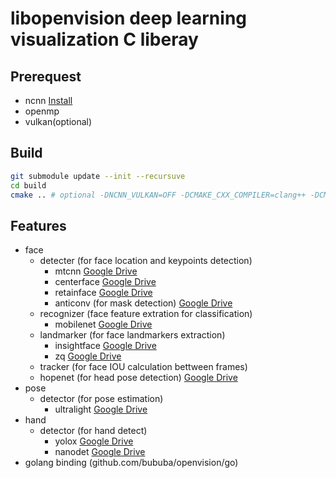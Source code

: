 # libopenvision deep learning visualization C liberay

## Prerequest

- ncnn [Install](http://github.com/Tencent/ncnn/wiki/how-to-build)
- openmp
- vulkan(optional)

## Build

```bash
git submodule update --init --recursuve
cd build
cmake .. # optional -DNCNN_VULKAN=OFF -DCMAKE_CXX_COMPILER=clang++ -DCMAKE_C_COMPILER=clang
```

## Features

- face
  - detecter (for face location and keypoints detection)
    - mtcnn [Google Drive](https://drive.google.com/drive/folders/14ToHyDXZr4Ihuk8WYp1mVS7QnVxnzEjn?usp=sharing)
    - centerface [Google Drive](https://drive.google.com/drive/folders/1xMhO6aCnkkjt90Fh8BxVD_JHB3QJ2q-q?usp=sharing)
    - retainface [Google Drive](https://drive.google.com/drive/folders/1nxR3WFqqEWLwGVsp5c4tI0_iVVEaVOe8?usp=sharing)
    - anticonv (for mask detection) [Google Drive](https://drive.google.com/drive/folders/1Fje0fmVPy5g0_oaxUbH_cAedkgjBf7QW?usp=sharing)
  - recognizer (face feature extration for classification)
    - mobilenet [Google Drive](https://drive.google.com/drive/folders/1fRLs10atm_vwDWQXZ-GJbKQpypNcXLAx?usp=sharing)
  - landmarker (for face landmarkers extraction)
    - insightface [Google Drive](https://drive.google.com/drive/folders/1e_nRwneMEDf_sXEMZCmOk0S4VT0_XpOS?usp=sharing)
    - zq [Google Drive](https://drive.google.com/drive/folders/1ax0J1TVhf2S-B3V6lnqwJaaHUK433sPm?usp=sharing)
  - tracker (for face IOU calculation bettween frames)
  - hopenet (for head pose detection) [Google Drive](https://drive.google.com/drive/folders/1zLam-8s9ZMPDUxUEtNU2F9yFTDRM5fk-?usp=sharing)
- pose
  - detector (for pose estimation)
    - ultralight [Google Drive](https://drive.google.com/drive/folders/15b-I5HDyGe2WLb-TO85SJYmnYONvGOKh?usp=sharing)
- hand
  - detector (for hand detect)
    - yolox [Google Drive](https://drive.google.com/drive/folders/1lNm5X6DJ1ZXVaqg54rXnRhvPfC5lAxlH?usp=sharing)
    - nanodet [Google Drive](https://drive.google.com/drive/folders/1ywH7r_clqqA_BAOFSzA92Q0lxJtWlN3z?usp=sharing)
- golang binding (github.com/bububa/openvision/go)

